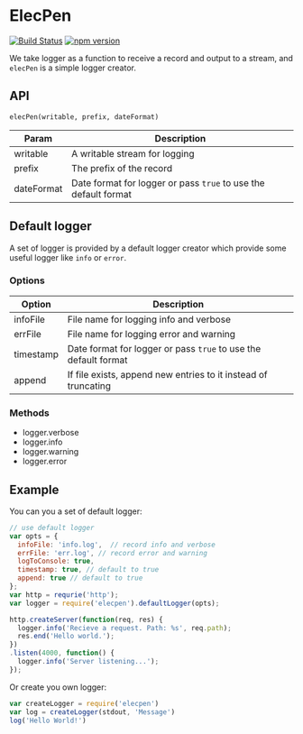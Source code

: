 # ElecPen

[![Build Status](https://travis-ci.org/leozdgao/elecpen.svg?branch=master)](https://travis-ci.org/leozdgao/elecpen)
[![npm version](https://badge.fury.io/js/elecpen.svg)](https://badge.fury.io/js/elecpen)

We take logger as a function to receive a record and output to a stream, and `elecPen` is a simple logger creator.

## API

`elecPen(writable, prefix, dateFormat)`

|Param|Description|
|-----|-----------|
|writable|A writable stream for logging|
|prefix|The prefix of the record|
|dateFormat|Date format for logger or pass `true` to use the default format|

## Default logger

A set of logger is provided by a default logger creator which provide some useful logger like `info` or `error`.

### Options

|Option|Description|
|------|-----------|
|infoFile|File name for logging info and verbose|
|errFile|File name for logging error and warning|
|timestamp|Date format for logger or pass `true` to use the default format|
|append|If file exists, append new entries to it instead of truncating|

### Methods

- logger.verbose
- logger.info
- logger.warning
- logger.error

## Example

You can you a set of default logger:

```js
// use default logger
var opts = {
  infoFile: 'info.log',  // record info and verbose
  errFile: 'err.log', // record error and warning
  logToConsole: true,
  timestamp: true, // default to true
  append: true // default to true
};
var http = requrie('http');
var logger = require('elecpen').defaultLogger(opts);

http.createServer(function(req, res) {
  logger.info('Recieve a request. Path: %s', req.path);
  res.end('Hello world.');
})
.listen(4000, function() {
  logger.info('Server listening...');
});
```

Or create you own logger:
```js
var createLogger = require('elecpen')
var log = createLogger(stdout, 'Message')
log('Hello World!')
```

